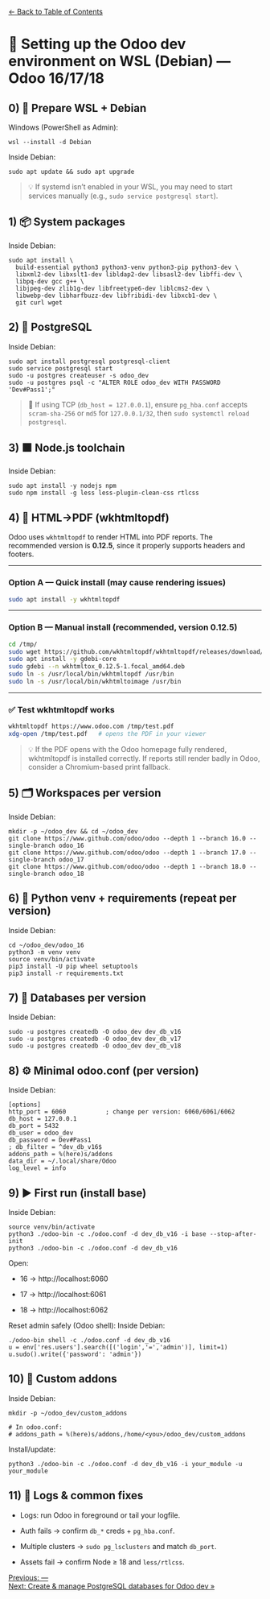 [← Back to Table of Contents](../README.md#table-of-contents)

# 🐧 Setting up the Odoo dev environment on WSL (Debian) — Odoo 16/17/18

## 0) 🧰 Prepare WSL + Debian
Windows (PowerShell as Admin):
```
wsl --install -d Debian
```

Inside Debian:
```
sudo apt update && sudo apt upgrade
```
>💡 If systemd isn’t enabled in your WSL, you may need to start services manually (e.g., `sudo service postgresql start`).

## 1) 📦 System packages
Inside Debian:
```
sudo apt install \
  build-essential python3 python3-venv python3-pip python3-dev \
  libxml2-dev libxslt1-dev libldap2-dev libsasl2-dev libffi-dev \
  libpq-dev gcc g++ \
  libjpeg-dev zlib1g-dev libfreetype6-dev liblcms2-dev \
  libwebp-dev libharfbuzz-dev libfribidi-dev libxcb1-dev \
  git curl wget
```
## 2) 🐘 PostgreSQL
Inside Debian:
```
sudo apt install postgresql postgresql-client
sudo service postgresql start
sudo -u postgres createuser -s odoo_dev
sudo -u postgres psql -c "ALTER ROLE odoo_dev WITH PASSWORD 'Dev#Pass1';"
```
>🔐 If using TCP (`db_host = 127.0.0.1`), ensure `pg_hba.conf` accepts `scram-sha-256` or `md5` for `127.0.0.1/32`, then `sudo systemctl reload postgresql`.

## 3) 🟩 Node.js toolchain
Inside Debian:
```
sudo apt install -y nodejs npm
sudo npm install -g less less-plugin-clean-css rtlcss
```

## 4) 📄 HTML→PDF (wkhtmltopdf)

Odoo uses `wkhtmltopdf` to render HTML into PDF reports.
The recommended version is **0.12.5**, since it properly supports headers and footers.

---

### Option A — Quick install (may cause rendering issues)

```bash
sudo apt install -y wkhtmltopdf
```

---

### Option B — Manual install (recommended, version 0.12.5)

```bash
cd /tmp/
sudo wget https://github.com/wkhtmltopdf/wkhtmltopdf/releases/download/0.12.5/wkhtmltox_0.12.5-1.focal_amd64.deb
sudo apt install -y gdebi-core
sudo gdebi --n wkhtmltox_0.12.5-1.focal_amd64.deb
sudo ln -s /usr/local/bin/wkhtmltopdf /usr/bin
sudo ln -s /usr/local/bin/wkhtmltoimage /usr/bin
```

---

### ✅ Test wkhtmltopdf works

```bash
wkhtmltopdf https://www.odoo.com /tmp/test.pdf
xdg-open /tmp/test.pdf   # opens the PDF in your viewer
```

>💡 If the PDF opens with the Odoo homepage fully rendered, wkhtmltopdf is installed correctly.
If reports still render badly in Odoo, consider a Chromium-based print fallback.


## 5) 🗂️ Workspaces per version
Inside Debian:
```
mkdir -p ~/odoo_dev && cd ~/odoo_dev
git clone https://www.github.com/odoo/odoo --depth 1 --branch 16.0 --single-branch odoo_16
git clone https://www.github.com/odoo/odoo --depth 1 --branch 17.0 --single-branch odoo_17
git clone https://www.github.com/odoo/odoo --depth 1 --branch 18.0 --single-branch odoo_18

```
## 6) 🐍 Python venv + requirements (repeat per version)
Inside Debian:
```
cd ~/odoo_dev/odoo_16
python3 -m venv venv
source venv/bin/activate
pip3 install -U pip wheel setuptools
pip3 install -r requirements.txt
```
## 7) 🧱 Databases per version
Inside Debian:
```
sudo -u postgres createdb -O odoo_dev dev_db_v16
sudo -u postgres createdb -O odoo_dev dev_db_v17
sudo -u postgres createdb -O odoo_dev dev_db_v18
```
## 8) ⚙️ Minimal odoo.conf (per version)
Inside Debian:
```
[options]
http_port = 6060           ; change per version: 6060/6061/6062
db_host = 127.0.0.1
db_port = 5432
db_user = odoo_dev
db_password = Dev#Pass1
; db_filter = ^dev_db_v16$
addons_path = %(here)s/addons
data_dir = ~/.local/share/Odoo
log_level = info
```
## 9) ▶️ First run (install base)
Inside Debian:
```
source venv/bin/activate
python3 ./odoo-bin -c ./odoo.conf -d dev_db_v16 -i base --stop-after-init
python3 ./odoo-bin -c ./odoo.conf -d dev_db_v16
```
Open:

* 16 → http://localhost:6060

* 17 → http://localhost:6061

* 18 → http://localhost:6062

Reset admin safely (Odoo shell):
Inside Debian:
```
./odoo-bin shell -c ./odoo.conf -d dev_db_v16
u = env['res.users'].search([('login','=','admin')], limit=1)
u.sudo().write({'password': 'admin'})
```

## 10) 🧩 Custom addons
Inside Debian:
```
mkdir -p ~/odoo_dev/custom_addons

# In odoo.conf:
# addons_path = %(here)s/addons,/home/<you>/odoo_dev/custom_addons
```
Install/update:
```
python3 ./odoo-bin -c ./odoo.conf -d dev_db_v16 -i your_module -u your_module
```

## 11) 🔎 Logs & common fixes
* Logs: run Odoo in foreground or tail your logfile.

* Auth fails → confirm `db_*` creds + `pg_hba.conf`.

* Multiple clusters → `sudo pg_lsclusters` and match `db_port`.

* Assets fail → confirm Node ≥ 18 and `less/rtlcss`.

[Previous: —]( )                                                                                                                                                     
[Next: Create & manage PostgreSQL databases for Odoo dev »](02-create-manage-postgres-odoo.md)
